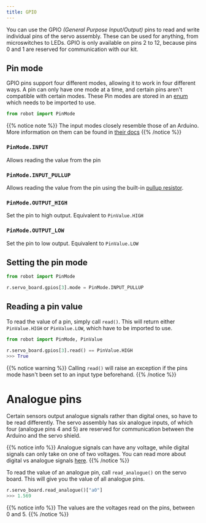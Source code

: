 ```yaml
---
title: GPIO
---
```


You can use the GPIO _(General Purpose Input/Output)_ pins to read and write individual pins of the servo assembly. These can be used for anything, from microswitches to LEDs. GPIO is only available on pins 2 to 12, because pins 0 and 1 are reserved for communication with our kit.

## Pin mode
GPIO pins support four different modes, allowing it to work in four different ways. A pin can only have one mode at a time, and certain pins aren't compatible with certain modes. These Pin modes are stored in an [enum](https://docs.python.org/3/library/enum.html) which needs to be imported to use.

```python
from robot import PinMode
```

{{% notice note %}}
The input modes closely resemble those of an Arduino. More information on them can be found in [their docs](https://www.arduino.cc/en/Tutorial/DigitalPins)
{{% /notice %}}


### `PinMode.INPUT`
Allows reading the value from the pin

### `PinMode.INPUT_PULLUP`
Allows reading the value from the pin using the built-in [pullup resistor](https://learn.sparkfun.com/tutorials/pull-up-resistors).

### `PinMode.OUTPUT_HIGH`
Set the pin to high output. Equivalent to `PinValue.HIGH`

### `PinMode.OUTPUT_LOW`
Set the pin to low output. Equivalent to `PinValue.LOW`


## Setting the pin mode

```python
from robot import PinMode

r.servo_board.gpios[3].mode = PinMode.INPUT_PULLUP
```

## Reading a pin value

To read the value of a pin, simply call `read()`. This will return either `PinValue.HIGH` or `PinValue.LOW`, which have to be imported to use.

```python
from robot import PinMode, PinValue

r.servo_board.gpios[3].read() == PinValue.HIGH
>>> True
```

{{% notice warning %}}
Calling `read()` will raise an exception if the pins mode hasn't been set to an input type beforehand.
{{% /notice %}}

# Analogue pins

Certain sensors output analogue signals rather than digital ones, so have to be read differently. The servo assembly has six analogue inputs, of which four (analogue pins 4 and 5) are reserved for communication between the Arduino and the servo shield.

{{% notice info %}}
Analogue signals can have any voltage, while digital signals can only take on one of two voltages.
You can read more about digital vs analogue signals [here](https://learn.sparkfun.com/tutorials/analog-vs-digital).
{{% /notice %}}

To read the value of an analogue pin, call `read_analogue()` on the servo board. This will give you the value of all analogue pins.

```python
r.servo_board.read_analogue()["a0"]
>>> 1.569
```

{{% notice info %}}
The values are the voltages read on the pins, between 0 and 5.
{{% /notice %}}
